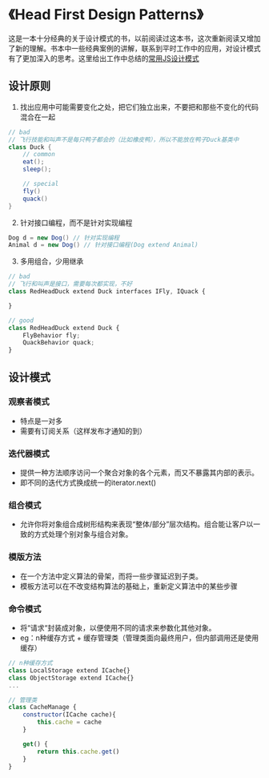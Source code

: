 # 《Head First Design Patterns》

这是一本十分经典的关于设计模式的书，以前阅读过这本书，这次重新阅读又增加了新的理解。书本中一些经典案例的讲解，联系到平时工作中的应用，对设计模式有了更加深入的思考。这里给出工作中总结的[常用JS设计模式](../js/js-design-pattern.md)

## 设计原则

1. 找出应用中可能需要变化之处，把它们独立出来，不要把和那些不变化的代码混合在一起

``` java
// bad
// 飞行技能和叫声不是每只鸭子都会的（比如橡皮鸭），所以不能放在鸭子Duck基类中
class Duck {
    // common
    eat();
    sleep();

    // special
    fly()
    quack()
}
```

2. 针对接口编程，而不是针对实现编程

``` java
Dog d = new Dog() // 针对实现编程
Animal d = new Dog() // 针对接口编程(Dog extend Animal)
```

3. 多用组合，少用继承

``` js
// bad
// 飞行和叫声是接口，需要每次都实现，不好
class RedHeadDuck extend Duck interfaces IFly, IQuack {

}

// good
class RedHeadDuck extend Duck {
    FlyBehavior fly;
    QuackBehavior quack;
}
```

## 设计模式
### 观察者模式
* 特点是一对多
* 需要有订阅关系（这样发布才通知的到）

### 迭代器模式
* 提供一种方法顺序访问一个聚合对象的各个元素，而又不暴露其内部的表示。
* 即不同的迭代方式换成统一的iterator.next()

### 组合模式
* 允许你将对象组合成树形结构来表现“整体/部分”层次结构。组合能让客户以一致的方式处理个别对象与组合对象。

### 模版方法
* 在一个方法中定义算法的骨架，而将一些步骤延迟到子类。
* 模板方法可以在不改变结构算法的基础上，重新定义算法中的某些步骤

### 命令模式
* 将“请求“封装成对象，以便使用不同的请求来参数化其他对象。
* eg：n种缓存方式 + 缓存管理类（管理类面向最终用户，但内部调用还是使用缓存）

``` js
// n种缓存方式
class LocalStorage extend ICache{}
class ObjectStorage extend ICache{}
...

// 管理类
class CacheManage {
    constructor(ICache cache){
        this.cache = cache
    }

    get() {
        return this.cache.get()
    }
}

```